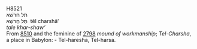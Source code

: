 <body>
  <p>H8521<br>  תּל חרשׁא  <br> תֵּּל חַרשָׁא  ‎  têl charshâ‘  <br><i>tale</i> <i>khar-shaw‘ </i><br>From <a href="h8510.htm">8510</a> and the feminine of <a href="h2798.htm">2798</a>  <i>mound</i> <i>of</i> <i>workmanship</i>; <i>Tel-Charsha</i>, a place in Babylon: - Tel-haresha, Tel-harsa.<br></p>
 </body>